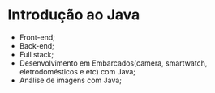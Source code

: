 # Introdução ao Java

* Front-end;
* Back-end;
* Full stack;
* Desenvolvimento em Embarcados(camera, smartwatch, eletrodomésticos e etc) com Java;
* Análise de imagens com Java;